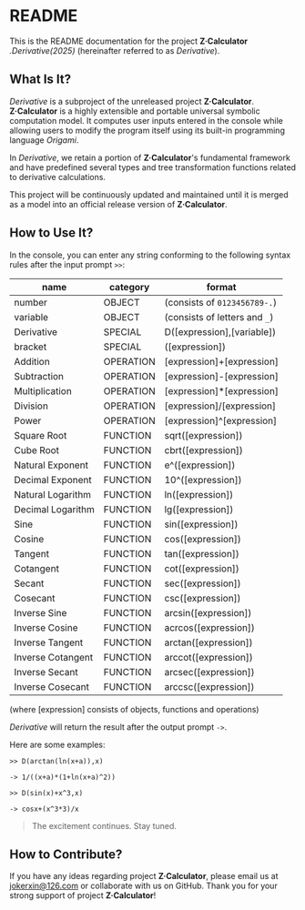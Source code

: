 # README

This is the README documentation for the project __Z·Calculator__ *.Derivative(2025)* (hereinafter referred to as _Derivative_).


## What Is It?

_Derivative_ is a subproject of the unreleased project __Z·Calculator__. __Z·Calculator__ is a highly extensible and portable universal symbolic computation model. It computes user inputs entered in the console while allowing users to modify the program itself using its built-in programming language _Origami_.

In _Derivative_, we retain a portion of __Z·Calculator__'s fundamental framework and have predefined several types and tree transformation functions related to derivative calculations.

This project will be continuously updated and maintained until it is merged as a model into an official release version of __Z·Calculator__.


## How to Use It?

In the console, you can enter any string conforming to the following syntax rules after the input prompt `>>`:

|name               |category           |format                         |
|-------------------|-------------------|-------------------------------|
|number             |OBJECT             |(consists of `0123456789-.`)   |
|variable           |OBJECT             |(consists of letters and `_`)  |
|Derivative         |SPECIAL            |D([expression],[variable])     |
|bracket            |SPECIAL            |([expression])                 |
|Addition           |OPERATION          |[expression]+[expression]      |
|Subtraction        |OPERATION          |[expression]-[expression]      |
|Multiplication     |OPERATION          |[expression]\*[expression]     |
|Division           |OPERATION          |[expression]/[expression]      |
|Power              |OPERATION          |[expression]^[expression]      |
|Square Root        |FUNCTION           |sqrt([expression])             |
|Cube Root          |FUNCTION           |cbrt([expression])             |
|Natural Exponent   |FUNCTION           |e^([expression])               |
|Decimal Exponent   |FUNCTION           |10^([expression])              |
|Natural Logarithm  |FUNCTION           |ln([expression])               |
|Decimal Logarithm  |FUNCTION           |lg([expression])               |
|Sine               |FUNCTION           |sin([expression])              |
|Cosine             |FUNCTION           |cos([expression])              |
|Tangent            |FUNCTION           |tan([expression])              |
|Cotangent          |FUNCTION           |cot([expression])              |
|Secant             |FUNCTION           |sec([expression])              |
|Cosecant           |FUNCTION           |csc([expression])              |
|Inverse Sine       |FUNCTION           |arcsin([expression])           |
|Inverse Cosine     |FUNCTION           |acrcos([expression])           |
|Inverse Tangent    |FUNCTION           |arctan([expression])           |
|Inverse Cotangent  |FUNCTION           |arccot([expression])           |
|Inverse Secant     |FUNCTION           |arcsec([expression])           |
|Inverse Cosecant   |FUNCTION           |arccsc([expression])           |
(where [expression] consists of objects, functions and operations)

_Derivative_ will return the result after the output prompt `->`.

Here are some examples:

`>> D(arctan(ln(x+a)),x)`

`-> 1/((x+a)*(1+ln(x+a)^2))`

`>> D(sin(x)+x^3,x)`

`-> cosx+(x^3*3)/x`

> The excitement continues. Stay tuned.


## How to Contribute?

If you have any ideas regarding project __Z·Calculator__, please email us at jokerxin@126.com or collaborate with us on GitHub. Thank you for your strong support of project __Z·Calculator__!
